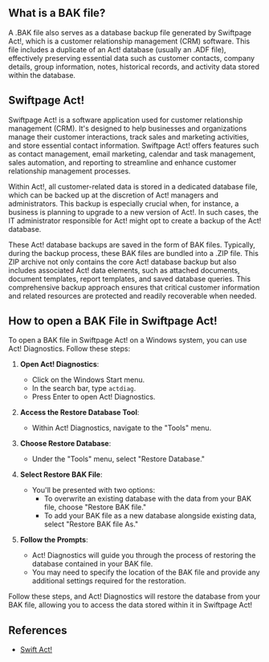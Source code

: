 ## What is a BAK file?

A .BAK file also serves as a database backup file generated by Swiftpage Act!, which is a customer relationship management (CRM) software. This file includes a duplicate of an Act! database (usually an .ADF file), effectively preserving essential data such as customer contacts, company details, group information, notes, historical records, and activity data stored within the database.

## Swiftpage Act!

Swiftpage Act! is a software application used for customer relationship management (CRM). It's designed to help businesses and organizations manage their customer interactions, track sales and marketing activities, and store essential contact information. Swiftpage Act! offers features such as contact management, email marketing, calendar and task management, sales automation, and reporting to streamline and enhance customer relationship management processes.

Within Act!, all customer-related data is stored in a dedicated database file, which can be backed up at the discretion of Act! managers and administrators. This backup is especially crucial when, for instance, a business is planning to upgrade to a new version of Act!. In such cases, the IT administrator responsible for Act! might opt to create a backup of the Act! database.

These Act! database backups are saved in the form of BAK files. Typically, during the backup process, these BAK files are bundled into a .ZIP file. This ZIP archive not only contains the core Act! database backup but also includes associated Act! data elements, such as attached documents, document templates, report templates, and saved database queries. This comprehensive backup approach ensures that critical customer information and related resources are protected and readily recoverable when needed.

## How to open a BAK File in Swiftpage Act!

To open a BAK file in Swiftpage Act! on a Windows system, you can use Act! Diagnostics. Follow these steps:

1. **Open Act! Diagnostics**:
   - Click on the Windows Start menu.
   - In the search bar, type `actdiag`.
   - Press Enter to open Act! Diagnostics.

2. **Access the Restore Database Tool**:
   - Within Act! Diagnostics, navigate to the "Tools" menu.

3. **Choose Restore Database**:
   - Under the "Tools" menu, select "Restore Database."

4. **Select Restore BAK File**:
   - You'll be presented with two options:
     - To overwrite an existing database with the data from your BAK file, choose "Restore BAK file."
     - To add your BAK file as a new database alongside existing data, select "Restore BAK file As."

5. **Follow the Prompts**:
   - Act! Diagnostics will guide you through the process of restoring the database contained in your BAK file.
   - You may need to specify the location of the BAK file and provide any additional settings required for the restoration.

Follow these steps, and Act! Diagnostics will restore the database from your BAK file, allowing you to access the data stored within it in Swiftpage Act!

## References
* [Swift Act!](https://en.wikipedia.org/wiki/Act!_LLC)
